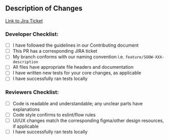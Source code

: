 <!-- You can erase any parts of this template not applicable to your Pull Request. -->
## Description of Changes
<!-- Enter description of changes here. -->

[Link to Jira Ticket](https://soowhq.atlassian.net/browse/SOOW-)


### Developer Checklist:

* [ ] I have followed the guidelines in our Contributing document
* [ ] This PR has a corresponding JIRA ticket
* [ ] My branch conforms with our naming convention i.e. `feature/SOOW-XXX-description`
* [ ] All files have appropriate file headers and documentation
* [ ] I have written new tests for your core changes, as applicable
* [ ] I have successfully ran tests locally

### Reviewers Checklist:
* [ ] Code is readable and understandable; any unclear parts have explanations 
* [ ] Code style confirms to eslint/flow rules
* [ ] UI/UX changes match the corresponding figma/other design resources, if applicable
* [ ] I have successfully ran tests locally
